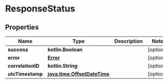 
# ResponseStatus

## Properties
| Name | Type | Description | Notes |
| ------------ | ------------- | ------------- | ------------- |
| **success** | **kotlin.Boolean** |  |  [optional] |
| **error** | [**Error**](Error.md) |  |  [optional] |
| **correlationID** | **kotlin.String** |  |  [optional] |
| **utcTimestamp** | [**java.time.OffsetDateTime**](java.time.OffsetDateTime.md) |  |  [optional] |



